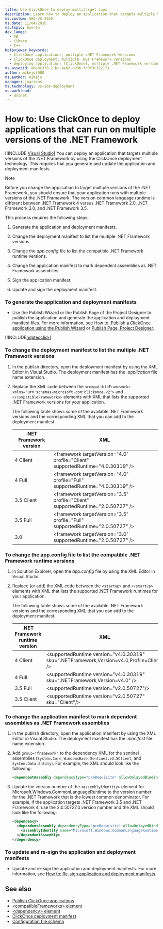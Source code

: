 ```yaml
---
title: Use ClickOnce to deploy multitarget apps
description: Learn how to deploy an application that targets multiple versions of the .NET Framework by using the ClickOnce deployment technology. 
ms.custom: SEO-VS-2020
ms.date: 11/04/2016
ms.topic: how-to
dev_langs: 
  - VB
  - CSharp
  - C++
helpviewer_keywords: 
  - ClickOnce applications, multiple .NET Framework versions
  - ClickOnce deployment, multiple .NET Framework versions
  - deploying applications [ClickOnce], multiple .NET Framework versions
ms.assetid: e0a8c330-21bc-4eb2-b936-fd0f3c3221f1
author: mikejo5000
ms.author: mikejo
manager: jmartens
ms.technology: vs-ide-deployment
ms.workload: 
  - dotnet
---
```

# How to: Use ClickOnce to deploy applications that can run on multiple versions of the .NET Framework

 [!INCLUDE [Visual Studio](~/includes/applies-to-version/vs-windows-only.md)]
You can deploy an application that targets multiple versions of the .NET Framework by using the ClickOnce deployment technology. This requires that you generate and update the application and deployment manifests.

> [!NOTE]
> Before you change the application to target multiple versions of the .NET Framework, you should ensure that your application runs with multiple versions of the .NET Framework. The version common language runtime is different between .NET Framework 4 versus .NET Framework 2.0, .NET Framework 3.0, and .NET Framework 3.5.

 This process requires the following steps:

1. Generate the application and deployment manifests.

2. Change the deployment manifest to list the multiple .NET Framework versions.

3. Change the *app.config* file to list the compatible .NET Framework runtime versions.

4. Change the application manifest to mark dependent assemblies as .NET Framework assemblies.

5. Sign the application manifest.

6. Update and sign the deployment manifest.

### To generate the application and deployment manifests

- Use the Publish Wizard or the Publish Page of the Project Designer to publish the application and generate the application and deployment manifest files. For more information, see [How to: Publish a ClickOnce application using the Publish Wizard](../deployment/how-to-publish-a-clickonce-application-using-the-publish-wizard.md) or [Publish Page, Project Designer](../ide/reference/publish-page-project-designer.md).

[!INCLUDE[ndptecclick](../deployment/includes/dotnet-publish-tool.md)]

### To change the deployment manifest to list the multiple .NET Framework versions

1. In the publish directory, open the deployment manifest by using the XML Editor in Visual Studio. The deployment manifest has the *.application* file name extension.

2. Replace the XML code between the `<compatibleFrameworks xmlns="urn:schemas-microsoft-com:clickonce.v2">` and `</compatibleFrameworks>` elements with XML that lists the supported .NET Framework versions for your application.

     The following table shows some of the available .NET Framework versions and the corresponding XML that you can add to the deployment manifest.

    |.NET Framework version|XML|
    |----------------------------|---------|
    |4 Client|\<framework targetVersion="4.0" profile="Client" supportedRuntime="4.0.30319" />|
    |4 Full|\<framework targetVersion="4.0" profile="Full" supportedRuntime="4.0.30319" />|
    |3.5 Client|\<framework targetVersion="3.5" profile="Client" supportedRuntime="2.0.50727" />|
    |3.5 Full|\<framework targetVersion="3.5" profile="Full" supportedRuntime="2.0.50727" />|
    |3.0|\<framework targetVersion="3.0" supportedRuntime="2.0.50727" />|

### To change the app.config file to list the compatible .NET Framework runtime versions

1. In Solution Explorer, open the *app.config* file by using the XML Editor in Visual Studio.

2. Replace (or add) the XML code between the `<startup>` and `</startup>` elements with XML that lists the supported .NET Framework runtimes for your application.

     The following table shows some of the available .NET Framework versions and the corresponding XML that you can add to the deployment manifest.

    |.NET Framework runtime version|XML|
    |------------------------------------|---------|
    |4 Client|\<supportedRuntime version="v4.0.30319" sku=".NETFramework,Version=v4.0,Profile=Client" />|
    |4 Full|\<supportedRuntime version="v4.0.30319" sku=".NETFramework,Version=v4.0" />|
    |3.5 Full|\<supportedRuntime version="v2.0.50727"/>|
    |3.5 Client|\<supportedRuntime version="v2.0.50727" sku="Client"/>|

### To change the application manifest to mark dependent assemblies as .NET Framework assemblies

1. In the publish directory, open the application manifest by using the XML Editor in Visual Studio. The deployment manifest has the *.manifest* file name extension.

2. Add `group="framework"` to the dependency XML for the sentinel assemblies (`System.Core`, `WindowsBase`, `Sentinel.v3.5Client`, and `System.Data.Entity`). For example, the XML should look like the following:

   ```xml
   <dependentAssembly dependencyType="preRequisite" allowDelayedBinding="true" group="framework">
   ```

3. Update the version number of the `<assemblyIdentity>` element for Microsoft.Windows.CommonLanguageRuntime to the version number for the .NET Framework that is the lowest common denominator. For example, if the application targets .NET Framework 3.5 and .NET Framework 4, use the 2.0.50727.0 version number and the XML should look like the following:

   ```xml
   <dependency>
     <dependentAssembly dependencyType="preRequisite" allowDelayedBinding="true">
       <assemblyIdentity name="Microsoft.Windows.CommonLanguageRuntime" version="2.0.50727.0" />
     </dependentAssembly>
   </dependency>
   ```

### To update and re-sign the application and deployment manifests

- Update and re-sign the application and deployment manifests. For more information, see [How to: Re-sign application and deployment manifests](../deployment/how-to-re-sign-application-and-deployment-manifests.md).

## See also
- [Publish ClickOnce applications](../deployment/publishing-clickonce-applications.md)
- [\<compatibleFrameworks> element](../deployment/compatibleframeworks-element-clickonce-deployment.md)
- [\<dependency> element](../deployment/dependency-element-clickonce-application.md)
- [ClickOnce deployment manifest](../deployment/clickonce-deployment-manifest.md)
- [Configuration file schema](/dotnet/framework/configure-apps/file-schema/index)
